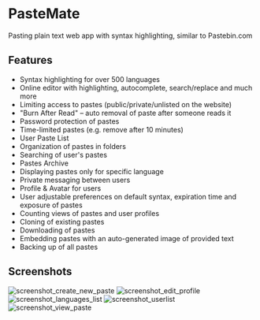 # PasteMate

Pasting plain text web app with syntax highlighting, similar to Pastebin.com

## Features
- Syntax highlighting for over 500 languages
- Online editor with highlighting, autocomplete, search/replace and much more
- Limiting access to pastes (public/private/unlisted on the website)
- "Burn After Read" – auto removal of paste after someone reads it
- Password protection of pastes
- Time-limited pastes (e.g. remove after 10 minutes)
- User Paste List
- Organization of pastes in folders
- Searching of user's pastes
- Pastes Archive
- Displaying pastes only for specific language
- Private messaging between users
- Profile & Avatar for users
- User adjustable preferences on default syntax, expiration time and exposure of pastes
- Counting views of pastes and user profiles
- Cloning of existing pastes
- Downloading of pastes
- Embedding pastes with an auto-generated image of provided text
- Backing up of all pastes

## Screenshots
![screenshot_create_new_paste](https://user-images.githubusercontent.com/53559764/177049333-a469e984-3482-41e7-bfa3-2a8a7ca7465d.png)
![screenshot_edit_profile](https://user-images.githubusercontent.com/53559764/177049337-ab14f778-a94a-4c43-8769-eb6e1d42e9f2.png)
![screenshot_languages_list](https://user-images.githubusercontent.com/53559764/177049338-7293ef46-a5a5-43bc-bf76-6de8b7878413.png)
![screenshot_userlist](https://user-images.githubusercontent.com/53559764/177049342-1a6fc73c-04ea-4cf6-8ae7-6b65db7eb428.png)
![screenshot_view_paste](https://user-images.githubusercontent.com/53559764/177049349-1dbc4309-d25e-4d46-902e-c129ff860a3f.png)
